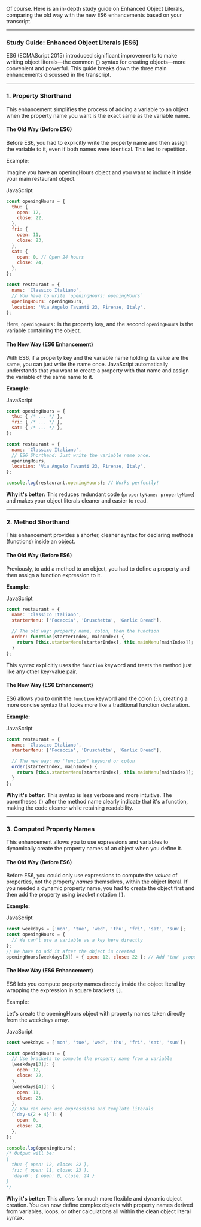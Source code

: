 Of course. Here is an in-depth study guide on Enhanced Object Literals, comparing the old way with the new ES6 enhancements based on your transcript.

---

### **Study Guide: Enhanced Object Literals (ES6)**

ES6 (ECMAScript 2015) introduced significant improvements to make writing object literals—the common `{}` syntax for creating objects—more convenient and powerful. This guide breaks down the three main enhancements discussed in the transcript.

---

### **1. Property Shorthand**

This enhancement simplifies the process of adding a variable to an object when the property name you want is the exact same as the variable name.

#### **The Old Way (Before ES6)**

Before ES6, you had to explicitly write the property name and then assign the variable to it, even if both names were identical. This led to repetition.

Example:

Imagine you have an openingHours object and you want to include it inside your main restaurant object.

JavaScript

```JavaScript
const openingHours = {
  thu: {
    open: 12,
    close: 22,
  },
  fri: {
    open: 11,
    close: 23,
  },
  sat: {
    open: 0, // Open 24 hours
    close: 24,
  },
};

const restaurant = {
  name: 'Classico Italiano',
  // You have to write `openingHours: openingHours`
  openingHours: openingHours,
  location: 'Via Angelo Tavanti 23, Firenze, Italy',
};
```

Here, `openingHours:` is the property key, and the second `openingHours` is the variable containing the object.

#### **The New Way (ES6 Enhancement)**

With ES6, if a property key and the variable name holding its value are the same, you can just write the name once. JavaScript automatically understands that you want to create a property with that name and assign the variable of the same name to it.

**Example:**

JavaScript

```JavaScript
const openingHours = {
  thu: { /* ... */ },
  fri: { /* ... */ },
  sat: { /* ... */ },
};

const restaurant = {
  name: 'Classico Italiano',
  // ES6 Shorthand: Just write the variable name once.
  openingHours,
  location: 'Via Angelo Tavanti 23, Firenze, Italy',
};

console.log(restaurant.openingHours); // Works perfectly!
```

**Why it's better:** This reduces redundant code (`propertyName: propertyName`) and makes your object literals cleaner and easier to read.

---

### **2. Method Shorthand**

This enhancement provides a shorter, cleaner syntax for declaring methods (functions) inside an object.

#### **The Old Way (Before ES6)**

Previously, to add a method to an object, you had to define a property and then assign a function expression to it.

**Example:**

JavaScript

```JavaScript
const restaurant = {
  name: 'Classico Italiano',
  starterMenu: ['Focaccia', 'Bruschetta', 'Garlic Bread'],

  // The old way: property name, colon, then the function
  order: function(starterIndex, mainIndex) {
    return [this.starterMenu[starterIndex], this.mainMenu[mainIndex]];
  }
};
```

This syntax explicitly uses the `function` keyword and treats the method just like any other key-value pair.

#### **The New Way (ES6 Enhancement)**

ES6 allows you to omit the `function` keyword and the colon (`:`), creating a more concise syntax that looks more like a traditional function declaration.

**Example:**

JavaScript

```JavaScript
const restaurant = {
  name: 'Classico Italiano',
  starterMenu: ['Focaccia', 'Bruschetta', 'Garlic Bread'],

  // The new way: no 'function' keyword or colon
  order(starterIndex, mainIndex) {
    return [this.starterMenu[starterIndex], this.mainMenu[mainIndex]];
  }
};
```

**Why it's better:** This syntax is less verbose and more intuitive. The parentheses `()` after the method name clearly indicate that it's a function, making the code cleaner while retaining readability.

---

### **3. Computed Property Names**

This enhancement allows you to use expressions and variables to dynamically create the property names of an object when you define it.

#### **The Old Way (Before ES6)**

Before ES6, you could only use expressions to compute the _values_ of properties, not the property _names_ themselves, within the object literal. If you needed a dynamic property name, you had to create the object first and then add the property using bracket notation `[]`.

**Example:**

JavaScript

```JavaScript
const weekdays = ['mon', 'tue', 'wed', 'thu', 'fri', 'sat', 'sun'];
const openingHours = {
  // We can't use a variable as a key here directly
};
// We have to add it after the object is created
openingHours[weekdays[3]] = { open: 12, close: 22 }; // Add 'thu' property
```

#### **The New Way (ES6 Enhancement)**

ES6 lets you compute property names directly inside the object literal by wrapping the expression in square brackets `[]`.

Example:

Let's create the openingHours object with property names taken directly from the weekdays array.

JavaScript

```JavaScript
const weekdays = ['mon', 'tue', 'wed', 'thu', 'fri', 'sat', 'sun'];

const openingHours = {
  // Use brackets to compute the property name from a variable
  [weekdays[3]]: {
    open: 12,
    close: 22,
  },
  [weekdays[4]]: {
    open: 11,
    close: 23,
  },
  // You can even use expressions and template literals
  [`day-${2 + 4}`]: {
    open: 0,
    close: 24,
  },
};

console.log(openingHours);
/* Output will be:
{
  thu: { open: 12, close: 22 },
  fri: { open: 11, close: 23 },
  'day-6': { open: 0, close: 24 }
}
*/
```

**Why it's better:** This allows for much more flexible and dynamic object creation. You can now define complex objects with property names derived from variables, loops, or other calculations all within the clean object literal syntax.